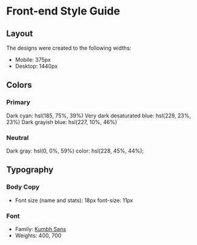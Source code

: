 # Front-end Style Guide

## Layout

The designs were created to the following widths:

- Mobile: 375px
- Desktop: 1440px

## Colors

### Primary

Dark cyan: hsl(185, 75%, 39%)
Very dark desaturated blue: hsl(229, 23%, 23%)
Dark grayish blue: hsl(227, 10%, 46%)

### Neutral

Dark gray: hsl(0, 0%, 59%)
color: hsl(228, 45%, 44%);
## Typography

### Body Copy

- Font size (name and stats): 18px
font-size: 11px
### Font

- Family: [Kumbh Sans](https://fonts.google.com/specimen/Kumbh+Sans)
- Weights: 400, 700
